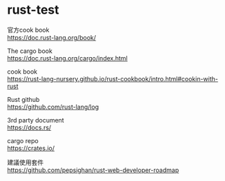 # rust-test


官方cook book  
https://doc.rust-lang.org/book/  

The cargo book  
https://doc.rust-lang.org/cargo/index.html  

cook book  
https://rust-lang-nursery.github.io/rust-cookbook/intro.html#cookin-with-rust  

Rust github  
https://github.com/rust-lang/log  

3rd party document  
https://docs.rs/  

cargo repo  
https://crates.io/  

建議使用套件  
https://github.com/pepsighan/rust-web-developer-roadmap  
